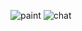 ![paint](https://github.com/dkdiek/SemiProject/assets/144099638/9dbad605-1034-4397-b8ba-c7ba6980872c)
![chat](https://github.com/dkdiek/SemiProject/assets/144099638/fe73befb-fbdd-4228-a7f0-0d510ef766ba)
